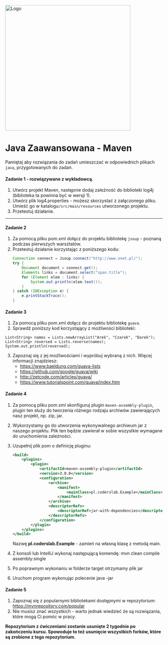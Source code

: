 <img alt="Logo" src="http://coderslab.pl/svg/logo-coderslab.svg" width="400">

#  Java Zaawansowana - Maven
Pamiętaj aby rozwiązania do zadań umieszczać w odpowiednich plikach `java`, przygotowanych do zadań.


#### Zadanie 1 - rozwiązywane z wykładowcą.

1. Utwórz projekt Maven, następnie dodaj zależność do biblioteki log4j (biblioteka ta powinna być w wersji 1).
2. Utwórz plik log4.properties - możesz skorzystać z załączonego pliku. 
Umieść go w katalogu`/src/main/resources` utworzonego projektu. 
3. Przetestuj działanie.

-----------------------------------------------------------------------------

#### Zadanie 2

1. Za pomocą pliku pom.xml dołącz do projektu bibliotekę `jsoup` - poznaną podczas pierwszych warsztatów.
2. Przetestuj działanie korzystając z poniższego kodu:
    ````java
    Connection connect = Jsoup.connect("http://www.onet.pl/");
    try {
        Document document = connect.get();
        Elements links = document.select("span.title");
        for (Element elem : links) {
            System.out.println(elem.text());
        }
    } catch (IOException e) {
        e.printStackTrace();
    }

    ````

#### Zadanie 3

1. Za pomocą pliku pom.xml dołącz do projektu bibliotekę `guava`.
2. Sprawdź poniższy kod korzystający z możliwości biblioteki:
````
List<String> names = Lists.newArrayList("Arek", "Czarek", "Darek");
List<String> reversed = Lists.reverse(names);
System.out.println(reversed);
````
3. Zapoznaj się z jej możliwościami i wypróbuj wybraną z nich.
Więcej informacji znajdziesz:
    * https://www.baeldung.com/guava-lists
    * https://github.com/google/guava/wiki
    * http://zetcode.com/articles/guava/
    * https://www.tutorialspoint.com/guava/index.htm


#### Zadanie 4

1. Za pomocą pliku pom.xml skonfiguruj plugin `maven-assembly-plugin`, plugin ten służy do tworzenia różnego rodzaju archiwów zawierających nasz projekt, np. zip, jar.
2. Wykorzystamy go do utworzenia wykonywalnego archiwum jar z naszego projektu. Plik ten będzie zawierał w sobie wszystkie wymagane do uruchomienia zależności.
3. Uzupełnij plik pom o definicję pluginu:
    ```xml
    <build>
        <plugins>
            <plugin>
                <artifactId>maven-assembly-plugin</artifactId>
                <version>3.0.0</version>
                <configuration>
                    <archive>
                        <manifest>
                            <mainClass>pl.coderslab.Example</mainClass>
                        </manifest>
                    </archive>
                    <descriptorRefs>
                        <descriptorRef>jar-with-dependencies</descriptorRef>
                    </descriptorRefs>
                </configuration>
            </plugin>
        </plugins>
    </build>
    ```
    Nazwę **pl.coderslab.Example** - zamień na własną klasę z metodą main.

4. Z konsoli lub IntelliJ wykonaj następującą komendę:
mvn clean compile assembly:single
5. Po poprawnym wykonaniu w folderze target otrzymamy plik jar
6. Uruchom program wykonując polecenie java -jar <nazwa pliku z rozszerzeniem jar>


#### Zadanie 5

1. Zapoznaj się z popularnymi bibliotekami dostępnymi w repozytorium:
https://mvnrepository.com/popular
2. Nie musisz znać wszystkich - warto jednak wiedzieć że są rozwiązania, które mogą Ci pomóc w pracy.

**Repozytorium z ćwiczeniami zostanie usunięte 2 tygodnie po zakończeniu kursu. 
Spowoduje to też usunięcie wszystkich forków, które są zrobione z tego repozytorium.**
